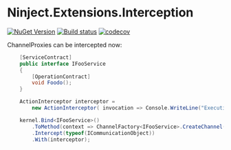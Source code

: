# Ninject.Extensions.Interception

[![NuGet Version](http://img.shields.io/nuget/v/Ninject.Extensions.Interception.svg?style=flat)](https://www.nuget.org/packages/Ninject.Extensions.Interception/) 
[![Build status](https://ci.appveyor.com/api/projects/status/so14qvg5mim275pf?svg=true)](https://ci.appveyor.com/project/scott-xu/ninject-extensions-interception)
[![codecov](https://codecov.io/gh/ninject/Ninject.Extensions.Interception/branch/master/graph/badge.svg)](https://codecov.io/gh/ninject/Ninject.Extensions.Interception)

ChannelProxies can be intercepted now:    
```C#
    [ServiceContract]
    public interface IFooService
    {
        [OperationContract]
        void Foodo();
    }

    ActionInterceptor interceptor =
        new ActionInterceptor( invocation => Console.WriteLine("Executing {0}.", invocation.Request.Method) );

    kernel.Bind<IFooService>()
        .ToMethod(context => ChannelFactory<IFooService>.CreateChannel(new NetTcpBinding(), new EndpointAddress("net.tcp://localhost/FooService")))
        .Intercept(typeof(ICommunicationObject))
        .With(interceptor);
```